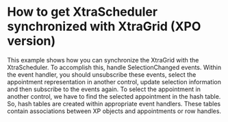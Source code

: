 # How to get XtraScheduler synchronized with XtraGrid (XPO version)


<p>This example shows how you can synchronize the XtraGrid with the XtraScheduler. To accomplish this, handle SelectionChanged events. Within the event handler, you should unsubscribe these events, select the appointment representation in another control, update selection information and then subscribe to the events again. To select the appointment in another control, we have to find the selected appointment in the hash table. So, hash tables are created within appropriate event handlers. These tables contain associations between XP objects and appointments or row handles.</p>

<br/>



